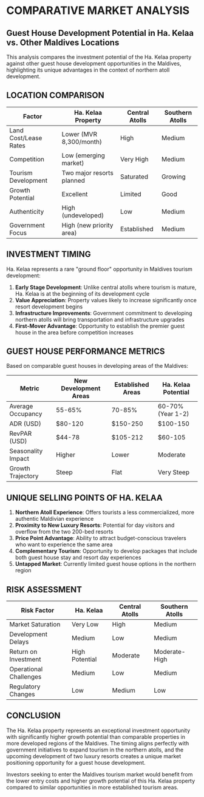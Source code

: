 # COMPARATIVE MARKET ANALYSIS
## Guest House Development Potential in Ha. Kelaa vs. Other Maldives Locations

This analysis compares the investment potential of the Ha. Kelaa property against other guest house development opportunities in the Maldives, highlighting its unique advantages in the context of northern atoll development.

## LOCATION COMPARISON

| Factor | Ha. Kelaa Property | Central Atolls | Southern Atolls |
|--------|-------------------|----------------|-----------------|
| Land Cost/Lease Rates | Lower (MVR 8,300/month) | High | Medium |
| Competition | Low (emerging market) | Very High | Medium |
| Tourism Development | Two major resorts planned | Saturated | Growing |
| Growth Potential | Excellent | Limited | Good |
| Authenticity | High (undeveloped) | Low | Medium |
| Government Focus | High (new priority area) | Established | Medium |

## INVESTMENT TIMING

Ha. Kelaa represents a rare "ground floor" opportunity in Maldives tourism development:

1. **Early Stage Development**: Unlike central atolls where tourism is mature, Ha. Kelaa is at the beginning of its development cycle
2. **Value Appreciation**: Property values likely to increase significantly once resort development begins
3. **Infrastructure Improvements**: Government commitment to developing northern atolls will bring transportation and infrastructure upgrades
4. **First-Mover Advantage**: Opportunity to establish the premier guest house in the area before competition increases

## GUEST HOUSE PERFORMANCE METRICS

Based on comparable guest houses in developing areas of the Maldives:

| Metric | New Development Areas | Established Areas | Ha. Kelaa Potential |
|--------|----------------------|-------------------|---------------------|
| Average Occupancy | 55-65% | 70-85% | 60-70% (Year 1-2) |
| ADR (USD) | $80-120 | $150-250 | $100-150 |
| RevPAR (USD) | $44-78 | $105-212 | $60-105 |
| Seasonality Impact | Higher | Lower | Moderate |
| Growth Trajectory | Steep | Flat | Very Steep |

## UNIQUE SELLING POINTS OF HA. KELAA

1. **Northern Atoll Experience**: Offers tourists a less commercialized, more authentic Maldivian experience
2. **Proximity to New Luxury Resorts**: Potential for day visitors and overflow from the two 200-bed resorts
3. **Price Point Advantage**: Ability to attract budget-conscious travelers who want to experience the same area
4. **Complementary Tourism**: Opportunity to develop packages that include both guest house stay and resort day experiences
5. **Untapped Market**: Currently limited guest house options in the northern region

## RISK ASSESSMENT

| Risk Factor | Ha. Kelaa | Central Atolls | Southern Atolls |
|-------------|-----------|----------------|-----------------|
| Market Saturation | Very Low | High | Medium |
| Development Delays | Medium | Low | Medium |
| Return on Investment | High Potential | Moderate | Moderate-High |
| Operational Challenges | Medium | Low | Medium |
| Regulatory Changes | Low | Medium | Low |

## CONCLUSION

The Ha. Kelaa property represents an exceptional investment opportunity with significantly higher growth potential than comparable properties in more developed regions of the Maldives. The timing aligns perfectly with government initiatives to expand tourism in the northern atolls, and the upcoming development of two luxury resorts creates a unique market positioning opportunity for a guest house development.

Investors seeking to enter the Maldives tourism market would benefit from the lower entry costs and higher growth potential of this Ha. Kelaa property compared to similar opportunities in more established tourism areas.
